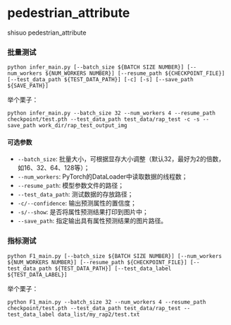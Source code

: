 # pedestrian_attribute
shisuo pedestrian_attribute

### 批量测试
```shell
python infer_main.py [--batch_size ${BATCH SIZE NUMBER}] [--num_workers ${NUM_WORKERS NUMBER}] [--resume_path ${CHECKPOINT_FILE}] [--test_data_path ${TEST_DATA_PATH}] [-c] [-s] [--save_path ${SAVE_PATH}]
```

举个栗子：
```shell
python infer_main.py --batch_size 32 --num_workers 4 --resume_path checkpoint/test.pth --test_data_path test_data/rap_test -c -s --save_path work_dir/rap_test_output_img
```

#### 可选参数
- `--batch_size`: 批量大小，可根据显存大小调整（默认32，最好为2的倍数，如16、32、64、128等）；
- `--num_workers`: PyTorch的DataLoader中读取数据的线程数；
- `--resume_path`: 模型参数文件的路径；
- `--test_data_path`: 测试数据的存放路径；
- `-c/--confidence`: 输出预测属性的置信度；
- `-s/--show`: 是否将属性预测结果打印到图片中；
- `--save_path`: 指定输出具有属性预测结果的图片路径。

### 指标测试
```shell
python F1_main.py [--batch_size ${BATCH SIZE NUMBER}] [--num_workers ${NUM_WORKERS NUMBER}] [--resume_path ${CHECKPOINT_FILE}] [--test_data_path ${TEST_DATA_PATH}] [--test_data_label ${TEST_DATA_LABEL}]
```

举个栗子：
```shell
python F1_main.py --batch_size 32 --num_workers 4 --resume_path checkpoint/test.pth --test_data_path test_data/rap_test --test_data_label data_list/my_rap2/test.txt
```

